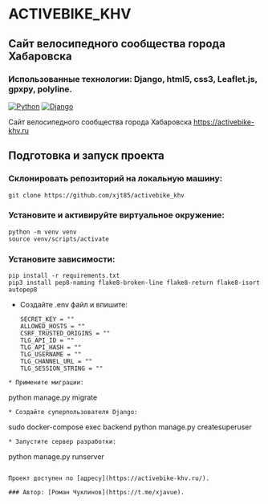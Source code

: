 # ACTIVEBIKE_KHV
## Сайт велосипедного сообщества города Хабаровска

### Использованные технологии: Django, html5, css3, Leaflet.js, gpxpy, polyline.

[![Python](https://img.shields.io/badge/-Python-464646?style=flat-square&logo=Python)](https://www.python.org/)
[![Django](https://img.shields.io/badge/-Django-464646?style=flat-square&logo=Django)](https://www.djangoproject.com/)

Сайт велосипедного сообщества города Хабаровска https://activebike-khv.ru

## Подготовка и запуск проекта
### Склонировать репозиторий на локальную машину:
```
git clone https://github.com/xjt85/activebike_khv
```
### Установите и активируйте виртуальное окружение:
```
python -m venv venv
source venv/scripts/activate
```
### Установите зависимости:
```
pip install -r requirements.txt
pip3 install pep8-naming flake8-broken-line flake8-return flake8-isort autopep8
```
* Cоздайте .env файл и впишите:
    ```
    SECRET_KEY = ""
    ALLOWED_HOSTS = ""
    CSRF_TRUSTED_ORIGINS = ""
    TLG_API_ID = ""
    TLG_API_HASH = ""
    TLG_USERNAME = ""
    TLG_CHANNEL_URL = ""
    TLG_SESSION_STRING = ""
```
* Примените миграции:
```
python manage.py migrate
```
* Создайте суперпользователя Django:
```
sudo docker-compose exec backend python manage.py createsuperuser
```
* Запустите сервер разработки:
```
python manage.py runserver
```

Проект доступен по [адресу](https://activebike-khv.ru/).

### Автор: [Роман Чуклинов](https://t.me/xjavue).
